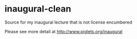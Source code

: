 # inaugural-clean
Source for my inaugural lecture that is not license encumbered

Please see more detail at http://www.piglets.org/inaugural

